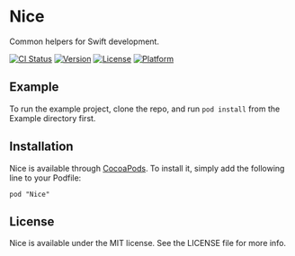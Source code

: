 # Nice

Common helpers for Swift development.

[![CI Status](http://img.shields.io/travis/demerino/Nice.svg?style=flat)](https://travis-ci.org/demerino/Nice)
[![Version](https://img.shields.io/cocoapods/v/Nice.svg?style=flat)](http://cocoapods.org/pods/Nice)
[![License](https://img.shields.io/cocoapods/l/Nice.svg?style=flat)](http://cocoapods.org/pods/Nice)
[![Platform](https://img.shields.io/cocoapods/p/Nice.svg?style=flat)](http://cocoapods.org/pods/Nice)

## Example

To run the example project, clone the repo, and run `pod install` from the Example directory first.

## Installation

Nice is available through [CocoaPods](http://cocoapods.org). To install
it, simply add the following line to your Podfile:

```
pod "Nice"
```

## License

Nice is available under the MIT license. See the LICENSE file for more info.
